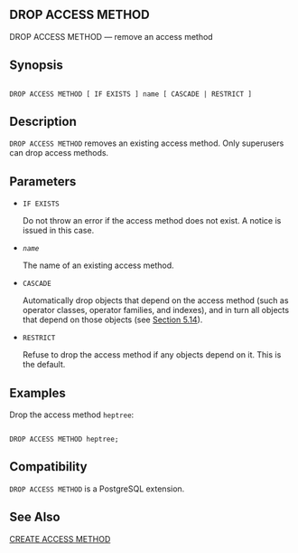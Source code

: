 ## DROP ACCESS METHOD

DROP ACCESS METHOD — remove an access method

## Synopsis

```

DROP ACCESS METHOD [ IF EXISTS ] name [ CASCADE | RESTRICT ]
```

## Description

`DROP ACCESS METHOD` removes an existing access method. Only superusers can drop access methods.

## Parameters

* `IF EXISTS`

    Do not throw an error if the access method does not exist. A notice is issued in this case.

* *`name`*

    The name of an existing access method.

* `CASCADE`

    Automatically drop objects that depend on the access method (such as operator classes, operator families, and indexes), and in turn all objects that depend on those objects (see [Section 5.14](ddl-depend "5.14. Dependency Tracking")).

* `RESTRICT`

    Refuse to drop the access method if any objects depend on it. This is the default.

## Examples

Drop the access method `heptree`:

```

DROP ACCESS METHOD heptree;
```

## Compatibility

`DROP ACCESS METHOD` is a PostgreSQL extension.

## See Also

[CREATE ACCESS METHOD](sql-create-access-method "CREATE ACCESS METHOD")